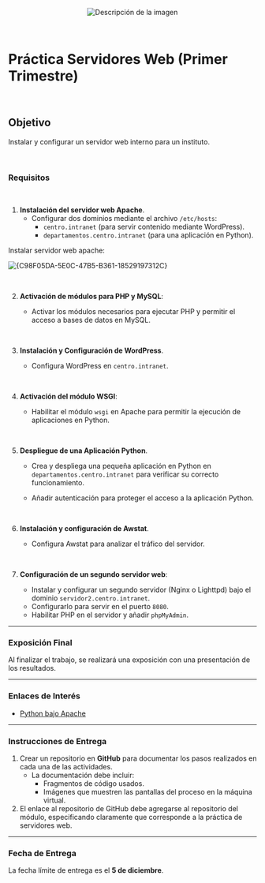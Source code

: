 <p align="center">
  <img src="https://github.com/user-attachments/assets/92b13dd5-01d7-4f83-8bb6-e218dfb11235" alt="Descripción de la imagen"/>
</p>

<br>

# Práctica Servidores Web (Primer Trimestre)

<br>

## Objetivo
Instalar y configurar un servidor web interno para un instituto.

<br>

### Requisitos

<br>

1. **Instalación del servidor web Apache**.
   - Configurar dos dominios mediante el archivo `/etc/hosts`: 
     - `centro.intranet` (para servir contenido mediante WordPress).
     - `departamentos.centro.intranet` (para una aplicación en Python).
    
  Instalar servidor web apache:
    
  ![{C98F05DA-5E0C-47B5-B361-18529197312C}](https://github.com/user-attachments/assets/6e808256-128c-4063-862f-c6e2cde95d11)

  <br>

2. **Activación de módulos para PHP y MySQL**:
   - Activar los módulos necesarios para ejecutar PHP y permitir el acceso a bases de datos en MySQL.
  
     <br>

3. **Instalación y Configuración de WordPress**.
   - Configura WordPress en `centro.intranet`.
  
     <br>

4. **Activación del módulo WSGI**:
   - Habilitar el módulo `wsgi` en Apache para permitir la ejecución de aplicaciones en Python.
  
     <br>

5. **Despliegue de una Aplicación Python**.
   - Crea y despliega una pequeña aplicación en Python en `departamentos.centro.intranet` para verificar su correcto funcionamiento.
   - Añadir autenticación para proteger el acceso a la aplicación Python.
  
     <br>

6. **Instalación y configuración de Awstat**.
   - Configura Awstat para analizar el tráfico del servidor.
  
     <br>

7. **Configuración de un segundo servidor web**:
   - Instalar y configurar un segundo servidor (Nginx o Lighttpd) bajo el dominio `servidor2.centro.intranet`.
   - Configurarlo para servir en el puerto `8080`.
   - Habilitar PHP en el servidor y añadir `phpMyAdmin`.

---

### Exposición Final
Al finalizar el trabajo, se realizará una exposición con una presentación de los resultados.

---

### Enlaces de Interés
- [Python bajo Apache](https://uniwebsidad.com/libros/python/capitulo-13/python-bajo-apache)

---

### Instrucciones de Entrega

1. Crear un repositorio en **GitHub** para documentar los pasos realizados en cada una de las actividades.
   - La documentación debe incluir:
     - Fragmentos de código usados.
     - Imágenes que muestren las pantallas del proceso en la máquina virtual.
2. El enlace al repositorio de GitHub debe agregarse al repositorio del módulo, especificando claramente que corresponde a la práctica de servidores web.

---

### Fecha de Entrega
La fecha límite de entrega es el **5 de diciembre**.


